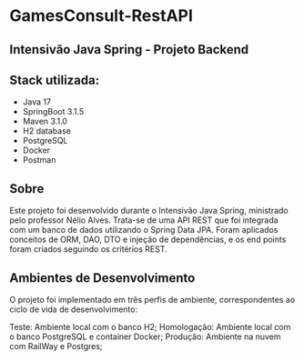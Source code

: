 # GamesConsult-RestAPI
## Intensivão Java Spring - Projeto Backend
## Stack utilizada:

- Java 17
- SpringBoot 3.1.5
- Maven 3.1.0
- H2 database
- PostgreSQL
- Docker
- Postman

## Sobre

Este projeto foi desenvolvido durante o Intensivão Java Spring, ministrado pelo professor Nélio Alves. Trata-se de uma API REST que foi integrada com um banco de dados utilizando o Spring Data JPA. Foram aplicados conceitos de ORM, DAO, DTO e injeção de dependências, e os end points foram criados seguindo os critérios REST.

## Ambientes de Desenvolvimento

O projeto foi implementado em três perfis de ambiente, correspondentes ao ciclo de vida de desenvolvimento:

Teste: Ambiente local com o banco H2;
Homologação: Ambiente local com o banco PostgreSQL e container Docker;
Produção: Ambiente na nuvem com RailWay e Postgres;

